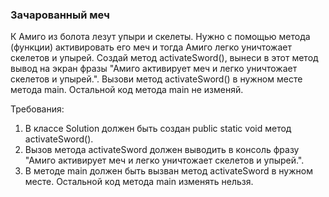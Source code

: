 
### Зачарованный меч

К Амиго из болота лезут упыри и скелеты. Нужно с помощью метода (функции) активировать его меч и
тогда Амиго легко уничтожает скелетов и упырей.
Создай метод activateSword(), вынеси в этот метод вывод на экран фразы &quot;Амиго активирует меч и легко уничтожает скелетов и упырей.&quot;.
Вызови метод activateSword() в нужном месте метода main. Остальной код метода main не изменяй.


Требования:
1.	В классе Solution должен быть создан public static void метод activateSword().
2.	Вызов метода activateSword должен выводить в консоль фразу &quot;Амиго активирует меч и легко уничтожает скелетов и упырей.&quot;.
3.	В методе main должен быть вызван метод activateSword в нужном месте. Остальной код метода main изменять нельзя.



